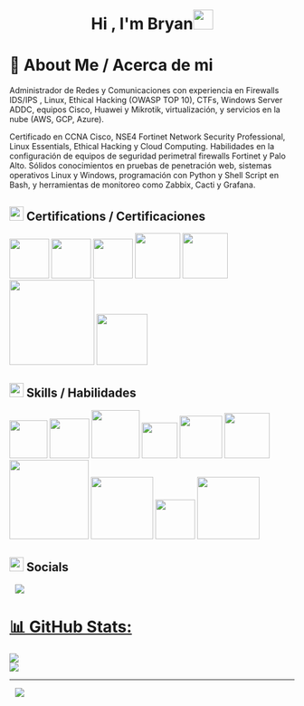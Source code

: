 
<h1 align="center"><b>Hi , I'm Bryan</b><img src="https://media.giphy.com/media/hvRJCLFzcasrR4ia7z/giphy.gif" width="35"></h1>
<!--  -->
<h1 align="left"><b> 💫 About Me / Acerca de mi</b></h1>
Administrador de Redes y Comunicaciones con experiencia en Firewalls IDS/IPS , Linux, Ethical Hacking (OWASP TOP 10), CTFs,
Windows Server ADDC, equipos Cisco, Huawei y Mikrotik, virtualización, y servicios en la nube (AWS, GCP, Azure). 

Certificado en CCNA Cisco, NSE4 Fortinet Network Security Professional, Linux Essentials, Ethical Hacking y Cloud Computing. Habilidades en la 
configuración de equipos de seguridad perimetral firewalls Fortinet y Palo Alto. Sólidos conocimientos en pruebas de penetración web, sistemas 
operativos Linux y Windows, programación con Python y Shell Script en Bash, y herramientas de monitoreo como Zabbix, Cacti y Grafana.
<br>
## <img src="https://media2.giphy.com/media/QssGEmpkyEOhBCb7e1/giphy.gif?cid=ecf05e47a0n3gi1bfqntqmob8g9aid1oyj2wr3ds3mg700bl&rid=giphy.gif" width ="25"><b> Certifications / Certificaciones</b>
<img src="https://www.redeszone.net/app/uploads-redeszone.net/2015/06/Cisco_CCNA.png" width=70px></a>
<img src="https://ingenio.edu.pe/storage/blog/wp-content/uploads/2023/07/certificacion-nse-4-fortinet-250x250.png" width=70px></a>
<img src="https://images.credly.com/size/340x340/images/7822016c-371e-45c9-9a99-4f5e28d1d0f0/image.png" width=70px></a>
<img src="https://home.pearsonvue.com/getattachment/Clients/LPI/Essentials-Linux.jpg.aspx?lang=en-US" width=80px></a>
<img src="https://www.softsell.com.br/wp-content/uploads/elementor/thumbs/EHE_logo-branca-qf637m6vt2ipzjh1hj2ueoqmpnfbd0v8rbgq6ll7wg.png" width=80px></a>
<img src="https://bits.com.mx/wp-content/uploads/2024/02/crowdd.png" width=150px></a>
<img src="https://certiprof.com/cdn/shop/files/CybersecurityAwareness.webp?v=1721655308" width=90px></a>


## <img src="https://media2.giphy.com/media/QssGEmpkyEOhBCb7e1/giphy.gif?cid=ecf05e47a0n3gi1bfqntqmob8g9aid1oyj2wr3ds3mg700bl&rid=giphy.gif" width ="25"><b> Skills / Habilidades</b>


<img src="https://upload.wikimedia.org/wikipedia/en/thumb/0/04/Huawei_Standard_logo.svg/1200px-Huawei_Standard_logo.svg.png" width=67px></a>
<img src="https://media.licdn.com/dms/image/D560BAQFIQ_eNe9b1jg/company-logo_200_200/0/1688016806462/fortinet_logo?e=2147483647&v=beta&t=_nWDlK8lf2-LtGn673GdBivKrrskZyEpgIZQziHretk" width=70px></a>
<img src="https://cdn.stratuscloud.co.za/wp-content/uploads/2020/11/Palo-Alto-Networks.png" width=85px></a>
<img src="https://upload.wikimedia.org/wikipedia/commons/thumb/3/35/Tux.svg/1200px-Tux.svg.png" width=63px></a>
<img src="https://www.uc3m.es/sdic/media/sdic/img/mediana/original/im_microsoft-ssoo-cliente---icono/im_microsoft-ssoo-cliente---icono.png" width=75px></a>
<img src="https://entrenamiento-python-basico.readthedocs.io/es/latest/_static/python_37.png" width=80px></a>
<img src="https://rsg-ecuador.github.io/unix.bioinfo.rsgecuador/_images/bash.png" width=140px></a>
<img src="https://jblazquez.es/wp-content/uploads/2023/11/docker.png" width=110px></a>
<img src="https://silofy.gallerycdn.vsassets.io/extensions/silofy/hackthebox/0.2.9/1629722910669/Microsoft.VisualStudio.Services.Icons.Default" width=70px></a>
<img src="https://razvioverflow.github.io/images/tryhackme/logo_0.png" width=110px></a>




## <img src="https://media2.giphy.com/media/QssGEmpkyEOhBCb7e1/giphy.gif?cid=ecf05e47a0n3gi1bfqntqmob8g9aid1oyj2wr3ds3mg700bl&rid=giphy.gif" width ="25"><b> Socials</b>
<a style="margin-left: 10px;"  target="_blank" href="https://www.linkedin.com/in/bryan-alexis-vitor-diaz/">
<img src="https://img.icons8.com/?size=50&id=13930&format=png&color=000000"></a>


<br>

 <div align="left"  class="icons-social" style="margin-left: 10px;">
        <a style="margin-left: 10px;"  target="_blank" href="https://www.linkedin.com/in/bryan-alexis-vitor-diaz/">
</div>

# 📊 GitHub Stats:
![](https://github-readme-stats.vercel.app/api?username=bryanzsh&theme=tokyonight&hide_border=false&include_all_commits=false&count_private=false)<br/>
![](https://github-readme-streak-stats.herokuapp.com/?user=bryanzsh&theme=tokyonight&hide_border=false)<br/>

---
[![](https://visitcount.itsvg.in/api?id=bryanzsh&icon=0&color=12)](https://visitcount.itsvg.in)

<!-- Proudly created with GPRM ( https://gprm.itsvg.in ) -->
